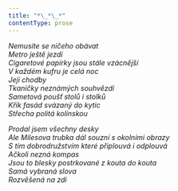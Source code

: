 ```yaml
---
title: "*\_*\_*"
contentType: prose
---
```


<section>

_Nemusíte se ničeho obávat  
Metro ještě jezdí  
Cigaretové papírky jsou stále vzácnější  
V každém kufru je celá noc  
Její chodby  
Tkaničky neznámých souhvězdí  
Sametová poušť stolů i stolků  
Křik fasád svázaný do kytic  
Střecha politá kolínskou_

</section>

<section>

_Prodal jsem všechny desky  
Ale Milesova trubka dál souzní s okolními obrazy  
S tím dobrodružstvím které připlouvá i odplouvá  
Ačkoli nezná kompas  
Jsou to blesky postrkované z kouta do kouta  
Samá vybraná slova  
Rozvěšená na zdi_

</section>
